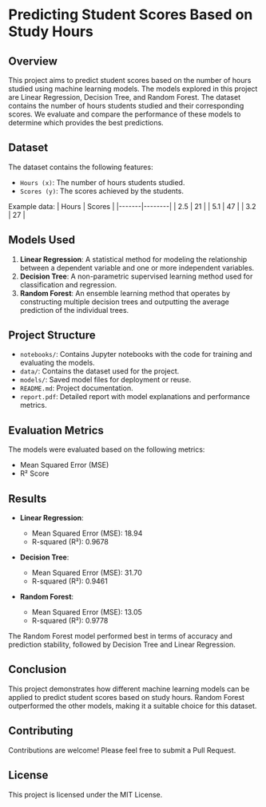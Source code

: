 # Predicting Student Scores Based on Study Hours

## Overview
This project aims to predict student scores based on the number of hours studied using machine learning models. The models explored in this project are Linear Regression, Decision Tree, and Random Forest. The dataset contains the number of hours students studied and their corresponding scores. We evaluate and compare the performance of these models to determine which provides the best predictions.

## Dataset
The dataset contains the following features:
- `Hours (x)`: The number of hours students studied.
- `Scores (y)`: The scores achieved by the students.

Example data:
| Hours | Scores |
|-------|--------|
| 2.5   | 21     |
| 5.1   | 47     |
| 3.2   | 27     |

## Models Used
1. **Linear Regression**: A statistical method for modeling the relationship between a dependent variable and one or more independent variables.
2. **Decision Tree**: A non-parametric supervised learning method used for classification and regression.
3. **Random Forest**: An ensemble learning method that operates by constructing multiple decision trees and outputting the average prediction of the individual trees.

## Project Structure
- `notebooks/`: Contains Jupyter notebooks with the code for training and evaluating the models.
- `data/`: Contains the dataset used for the project.
- `models/`: Saved model files for deployment or reuse.
- `README.md`: Project documentation.
- `report.pdf`: Detailed report with model explanations and performance metrics.

## Evaluation Metrics
The models were evaluated based on the following metrics:
- Mean Squared Error (MSE)
- R² Score

## Results
- **Linear Regression**:
  - Mean Squared Error (MSE): 18.94
  - R-squared (R²): 0.9678
  
- **Decision Tree**:
  - Mean Squared Error (MSE): 31.70
  - R-squared (R²): 0.9461
  
- **Random Forest**:
  - Mean Squared Error (MSE): 13.05
  - R-squared (R²): 0.9778
  
The Random Forest model performed best in terms of accuracy and prediction stability, followed by Decision Tree and Linear Regression.

## Conclusion
This project demonstrates how different machine learning models can be applied to predict student scores based on study hours. Random Forest outperformed the other models, making it a suitable choice for this dataset.

## Contributing
Contributions are welcome! Please feel free to submit a Pull Request.

## License
This project is licensed under the MIT License.
